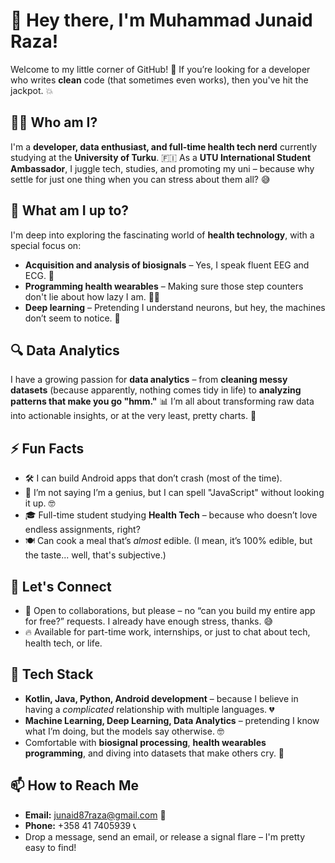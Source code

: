 # 👋 Hey there, I'm Muhammad Junaid Raza!

Welcome to my little corner of GitHub! 🎉 If you’re looking for a developer who writes **clean** code (that sometimes even works), then you've hit the jackpot. 💥

## 👨‍💻 Who am I?
I'm a **developer, data enthusiast, and full-time health tech nerd** currently studying at the **University of Turku**. 🇫🇮 As a **UTU International Student Ambassador**, I juggle tech, studies, and promoting my uni – because why settle for just one thing when you can stress about them all? 😅

## 🌱 What am I up to?
I'm deep into exploring the fascinating world of **health technology**, with a special focus on:
- **Acquisition and analysis of biosignals** – Yes, I speak fluent EEG and ECG. 🧠
- **Programming health wearables** – Making sure those step counters don't lie about how lazy I am. 🚶‍♂️
- **Deep learning** – Pretending I understand neurons, but hey, the machines don’t seem to notice. 🤖

## 🔍 Data Analytics
I have a growing passion for **data analytics** – from **cleaning messy datasets** (because apparently, nothing comes tidy in life) to **analyzing patterns that make you go "hmm."** 📊 I’m all about transforming raw data into actionable insights, or at the very least, pretty charts. 🎨

## ⚡ Fun Facts
- 🛠️ I can build Android apps that don’t crash (most of the time).
- 🧠 I’m not saying I’m a genius, but I can spell "JavaScript" without looking it up. 🤓
- 🎓 Full-time student studying **Health Tech** – because who doesn’t love endless assignments, right?
- 🍽️ Can cook a meal that’s *almost* edible. (I mean, it’s 100% edible, but the taste... well, that's subjective.)

## 🤝 Let's Connect
- 💬 Open to collaborations, but please – no “can you build my entire app for free?” requests. I already have enough stress, thanks. 😅
- 🔥 Available for part-time work, internships, or just to chat about tech, health tech, or life.

## 🔧 Tech Stack
- **Kotlin, Java, Python, Android development** – because I believe in having a *complicated* relationship with multiple languages. 💔
- **Machine Learning, Deep Learning, Data Analytics** – pretending I know what I’m doing, but the models say otherwise. 🤓
- Comfortable with **biosignal processing**, **health wearables programming**, and diving into datasets that make others cry. 😬

## 📫 How to Reach Me
- **Email:** [junaid87raza@gmail.com](mailto:junaid87raza@gmail.com) 📧
- **Phone:** +358 41 7405939 📞
- Drop a message, send an email, or release a signal flare – I'm pretty easy to find!
